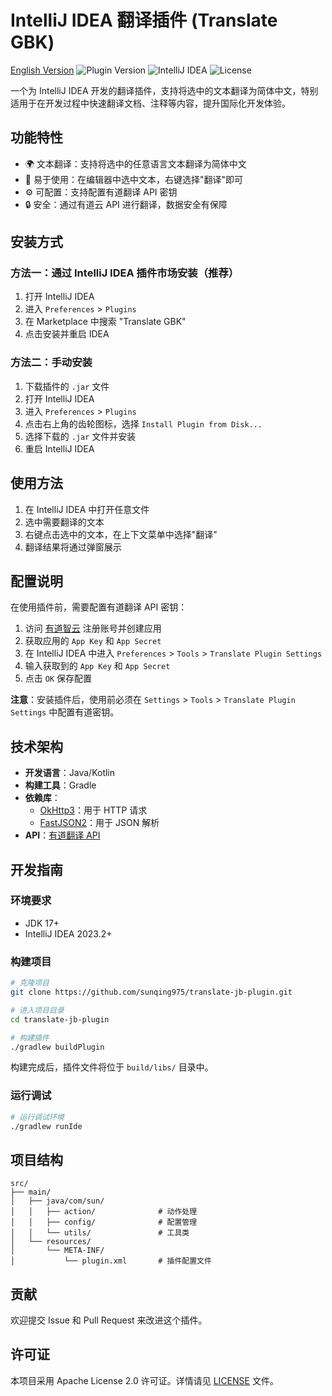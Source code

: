 # IntelliJ IDEA 翻译插件 (Translate GBK)

[English Version](README_EN.md)
![Plugin Version](https://img.shields.io/badge/version-1.0--SNAPSHOT-blue)
![IntelliJ IDEA](https://img.shields.io/badge/IntelliJ%20IDEA-232%2B-orange)
![License](https://img.shields.io/badge/license-Apache%202.0-green)

一个为 IntelliJ IDEA 开发的翻译插件，支持将选中的文本翻译为简体中文，特别适用于在开发过程中快速翻译文档、注释等内容，提升国际化开发体验。

## 功能特性

- 🌍 文本翻译：支持将选中的任意语言文本翻译为简体中文
- 🔧 易于使用：在编辑器中选中文本，右键选择"翻译"即可
- ⚙️ 可配置：支持配置有道翻译 API 密钥
- 🔒 安全：通过有道云 API 进行翻译，数据安全有保障

## 安装方式

### 方法一：通过 IntelliJ IDEA 插件市场安装（推荐）
1. 打开 IntelliJ IDEA
2. 进入 `Preferences` > `Plugins`
3. 在 Marketplace 中搜索 "Translate GBK"
4. 点击安装并重启 IDEA

### 方法二：手动安装
1. 下载插件的 `.jar` 文件
2. 打开 IntelliJ IDEA
3. 进入 `Preferences` > `Plugins`
4. 点击右上角的齿轮图标，选择 `Install Plugin from Disk...`
5. 选择下载的 `.jar` 文件并安装
6. 重启 IntelliJ IDEA

## 使用方法

1. 在 IntelliJ IDEA 中打开任意文件
2. 选中需要翻译的文本
3. 右键点击选中的文本，在上下文菜单中选择"翻译"
4. 翻译结果将通过弹窗展示

## 配置说明

在使用插件前，需要配置有道翻译 API 密钥：

1. 访问 [有道智云](https://ai.youdao.com/) 注册账号并创建应用
2. 获取应用的 `App Key` 和 `App Secret`
3. 在 IntelliJ IDEA 中进入 `Preferences` > `Tools` > `Translate Plugin Settings`
4. 输入获取到的 `App Key` 和 `App Secret`
5. 点击 `OK` 保存配置

**注意**：安装插件后，使用前必须在 `Settings` > `Tools` > `Translate Plugin Settings` 中配置有道密钥。

## 技术架构

- **开发语言**：Java/Kotlin
- **构建工具**：Gradle
- **依赖库**：
  - [OkHttp3](https://square.github.io/okhttp/)：用于 HTTP 请求
  - [FastJSON2](https://github.com/alibaba/fastjson2)：用于 JSON 解析
- **API**：[有道翻译 API](https://ai.youdao.com/product-fanyi-text.s)

## 开发指南

### 环境要求

- JDK 17+
- IntelliJ IDEA 2023.2+

### 构建项目

```bash
# 克隆项目
git clone https://github.com/sunqing975/translate-jb-plugin.git

# 进入项目目录
cd translate-jb-plugin

# 构建插件
./gradlew buildPlugin
```

构建完成后，插件文件将位于 `build/libs/` 目录中。

### 运行调试

```bash
# 运行调试环境
./gradlew runIde
```

## 项目结构

```
src/
├── main/
│   ├── java/com/sun/
│   │   ├── action/              # 动作处理
│   │   ├── config/              # 配置管理
│   │   └── utils/               # 工具类
│   └── resources/
│       └── META-INF/
│           └── plugin.xml       # 插件配置文件
```

## 贡献

欢迎提交 Issue 和 Pull Request 来改进这个插件。

## 许可证

本项目采用 Apache License 2.0 许可证。详情请见 [LICENSE](LICENSE) 文件。